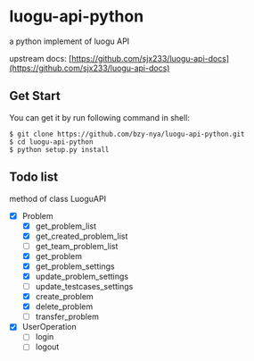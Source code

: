 # luogu-api-python
a python implement of luogu API

upstream docs: [https://github.com/sjx233/luogu-api-docs](https://github.com/sjx233/luogu-api-docs)

## Get Start

You can get it by run following command in shell:

```commandline
$ git clone https://github.com/bzy-nya/luogu-api-python.git
$ cd luogu-api-python
$ python setup.py install
```

## Todo list

method of class LuoguAPI

 - [x] Problem
   - [x] get_problem_list
   - [x] get_created_problem_list
   - [ ] get_team_problem_list 
   - [x] get_problem
   - [x] get_problem_settings
   - [x] update_problem_settings
   - [ ] update_testcases_settings
   - [x] create_problem
   - [x] delete_problem
   - [ ] transfer_problem
 - [x] UserOperation
   - [ ] login
   - [ ] logout